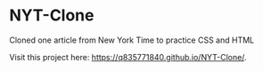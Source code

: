 # NYT-Clone
Cloned one article from New York Time to practice CSS and HTML

Visit this project here: https://q835771840.github.io/NYT-Clone/.
